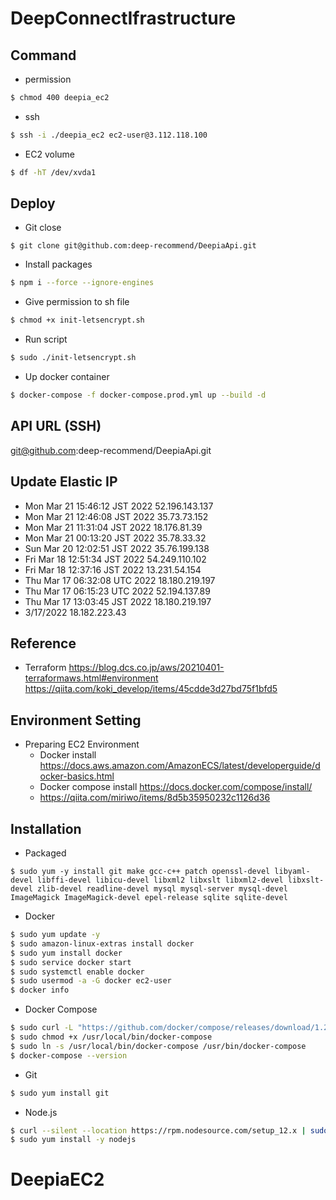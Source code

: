# DeepConnectIfrastructure

## Command

- permission

```sh
$ chmod 400 deepia_ec2
```

- ssh

```sh
$ ssh -i ./deepia_ec2 ec2-user@3.112.118.100
```

- EC2 volume

```sh
$ df -hT /dev/xvda1
```

## Deploy

- Git close

```
$ git clone git@github.com:deep-recommend/DeepiaApi.git
```

- Install packages

```sh
$ npm i --force --ignore-engines
```

- Give permission to sh file

```sh
$ chmod +x init-letsencrypt.sh
```

- Run script

```sh
$ sudo ./init-letsencrypt.sh
```

- Up docker container

```sh
$ docker-compose -f docker-compose.prod.yml up --build -d
```

## API URL (SSH)

git@github.com:deep-recommend/DeepiaApi.git

## Update Elastic IP

- Mon Mar 21 15:46:12 JST 2022
  52.196.143.137
- Mon Mar 21 12:46:08 JST 2022
  35.73.73.152
- Mon Mar 21 11:31:04 JST 2022
  18.176.81.39
- Mon Mar 21 00:13:20 JST 2022
  35.78.33.32
- Sun Mar 20 12:02:51 JST 2022
  35.76.199.138
- Fri Mar 18 12:51:34 JST 2022
  54.249.110.102
- Fri Mar 18 12:37:16 JST 2022
  13.231.54.154
- Thu Mar 17 06:32:08 UTC 2022
  18.180.219.197
- Thu Mar 17 06:15:23 UTC 2022
  52.194.137.89
- Thu Mar 17 13:03:45 JST 2022
  18.180.219.197
- 3/17/2022
  18.182.223.43

## Reference

- Terraform
  https://blog.dcs.co.jp/aws/20210401-terraformaws.html#environment
  https://qiita.com/koki_develop/items/45cdde3d27bd75f1bfd5

## Environment Setting

- Preparing EC2 Environment
  - Docker install
    https://docs.aws.amazon.com/AmazonECS/latest/developerguide/docker-basics.html
  - Docker compose install
    https://docs.docker.com/compose/install/
  - https://qiita.com/miriwo/items/8d5b35950232c1126d36

## Installation

- Packaged

```
$ sudo yum -y install git make gcc-c++ patch openssl-devel libyaml-devel libffi-devel libicu-devel libxml2 libxslt libxml2-devel libxslt-devel zlib-devel readline-devel mysql mysql-server mysql-devel ImageMagick ImageMagick-devel epel-release sqlite sqlite-devel
```

- Docker

```sh
$ sudo yum update -y
$ sudo amazon-linux-extras install docker
$ sudo yum install docker
$ sudo service docker start
$ sudo systemctl enable docker
$ sudo usermod -a -G docker ec2-user
$ docker info
```

- Docker Compose

```sh
$ sudo curl -L "https://github.com/docker/compose/releases/download/1.29.2/docker-compose-$(uname -s)-$(uname -m)" -o /usr/local/bin/docker-compose
$ sudo chmod +x /usr/local/bin/docker-compose
$ sudo ln -s /usr/local/bin/docker-compose /usr/bin/docker-compose
$ docker-compose --version
```

- Git

```sh
$ sudo yum install git
```

- Node.js

```sh
$ curl --silent --location https://rpm.nodesource.com/setup_12.x | sudo bash
$ sudo yum install -y nodejs
```

# DeepiaEC2
